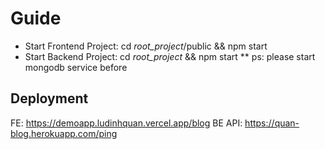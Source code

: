# Guide

- Start Frontend Project: cd _root_project_/public && npm start
- Start Backend Project: cd _root_project_ && npm start
** ps: please start mongodb service before
## Deployment
 FE: https://demoapp.ludinhquan.vercel.app/blog
 BE API: https://quan-blog.herokuapp.com/ping